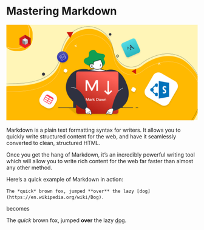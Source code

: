 # Mastering Markdown

![](pictures/markdown.jpg)

Markdown is a plain text formatting syntax for writers. It allows you to quickly write structured content for the web, and have it seamlessly converted to clean, structured HTML.

Once you get the hang of Markdown, it’s an incredibly powerful writing tool which will allow you to write rich content for the web far faster than almost any other method.

Here’s a quick example of Markdown in action:

    The *quick* brown fox, jumped **over** the lazy [dog](https://en.wikipedia.org/wiki/Dog).

becomes

The *quick* brown fox, jumped **over** the lazy [dog](https://en.wikipedia.org/wiki/Dog).
